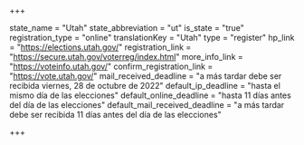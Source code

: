 +++

state_name = "Utah"
state_abbreviation = "ut"
is_state = "true"
registration_type = "online"
translationKey = "Utah"
type = "register"
hp_link = "https://elections.utah.gov/"
registration_link = "https://secure.utah.gov/voterreg/index.html"
more_info_link = "https://voteinfo.utah.gov/"
confirm_registration_link = "https://vote.utah.gov/"
mail_received_deadline = "a más tardar debe ser recibida viernes, 28 de octubre de 2022"
default_ip_deadline = "hasta el mismo día de las elecciones"
default_online_deadline = "hasta 11 días antes del día de las elecciones"
default_mail_received_deadline = "a más tardar debe ser recibida 11 días antes del día de las elecciones"

+++